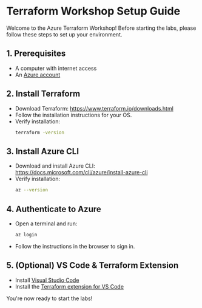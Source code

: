 # Terraform Workshop Setup Guide

Welcome to the Azure Terraform Workshop! Before starting the labs, please follow these steps to set up your environment.

## 1. Prerequisites
- A computer with internet access
- An [Azure account](https://azure.microsoft.com/free/)

## 2. Install Terraform
- Download Terraform: https://www.terraform.io/downloads.html
- Follow the installation instructions for your OS.
- Verify installation:
  ```sh
  terraform -version
  ```

## 3. Install Azure CLI
- Download and install Azure CLI: https://docs.microsoft.com/cli/azure/install-azure-cli
- Verify installation:
  ```sh
  az --version
  ```

## 4. Authenticate to Azure
- Open a terminal and run:
  ```sh
  az login
  ```
- Follow the instructions in the browser to sign in.

## 5. (Optional) VS Code & Terraform Extension
- Install [Visual Studio Code](https://code.visualstudio.com/)
- Install the [Terraform extension for VS Code](https://marketplace.visualstudio.com/items?itemName=HashiCorp.terraform)

You're now ready to start the labs!

